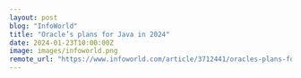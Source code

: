 ```yaml
---
layout: post
blog: "InfoWorld"
title: "Oracle’s plans for Java in 2024"
date: 2024-01-23T10:00:00Z
image: images/infoworld.png
remote_url: "https://www.infoworld.com/article/3712441/oracles-plans-for-java-in-2024.html#tk.rss_applicationdevelopment"
---
```

